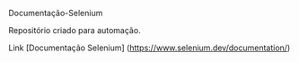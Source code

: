 Documentação-Selenium


Repositório criado para automação.

Link
[Documentação Selenium] (https://www.selenium.dev/documentation/)
